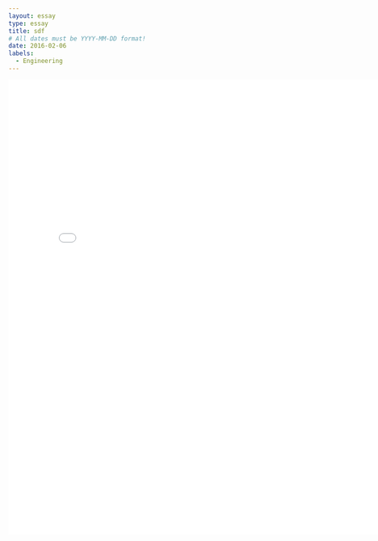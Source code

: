 ```yaml
---
layout: essay
type: essay
title: sdf
# All dates must be YYYY-MM-DD format!
date: 2016-02-06
labels:
  - Engineering
---
```


<embed src="../pdf/test.pdf" width="800" height="900">